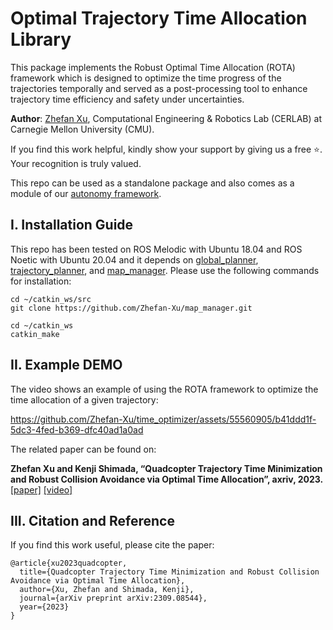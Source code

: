 # Optimal Trajectory Time Allocation Library
This package implements the Robust Optimal Time Allocation (ROTA) framework which is designed to optimize the time progress of the trajectories temporally and served as a post-processing tool to enhance trajectory time efficiency and safety under uncertainties.

**Author**: [Zhefan Xu](https://zhefanxu.com/), Computational Engineering & Robotics Lab (CERLAB) at Carnegie Mellon University (CMU).

If you find this work helpful, kindly show your support by giving us a free ⭐️. Your recognition is truly valued.

This repo can be used as a standalone package and also comes as a module of our [autonomy framework](https://github.com/Zhefan-Xu/CERLAB-UAV-Autonomy).

## I. Installation Guide
This repo has been tested on ROS Melodic with Ubuntu 18.04 and ROS Noetic with Ubuntu 20.04 and it depends on [global_planner](https://github.com/Zhefan-Xu/tracking_controller/edit/main/README.md), [trajectory_planner](trajectory_planner), and [map_manager](https://github.com/Zhefan-Xu/trajectory_planner). Please use the following commands for installation:
```
cd ~/catkin_ws/src
git clone https://github.com/Zhefan-Xu/map_manager.git

cd ~/catkin_ws
catkin_make
```


## II. Example DEMO
The video shows an example of using the ROTA framework to optimize the time allocation of a given trajectory:

https://github.com/Zhefan-Xu/time_optimizer/assets/55560905/b41ddd1f-5dc3-4fed-b369-dfc40ad1a0ad

The related paper can be found on:

**Zhefan Xu and Kenji Shimada, “Quadcopter Trajectory Time Minimization and Robust Collision Avoidance via Optimal Time Allocation”, axriv, 2023.** [\[paper\]](https://arxiv.org/abs/2309.08544) [\[video\]](https://youtu.be/wI8KGcxsyMI?si=1QfDPrm8s6Hfv8vf)


## III. Citation and Reference
If you find this work useful, please cite the paper:
```
@article{xu2023quadcopter,
  title={Quadcopter Trajectory Time Minimization and Robust Collision Avoidance via Optimal Time Allocation},
  author={Xu, Zhefan and Shimada, Kenji},
  journal={arXiv preprint arXiv:2309.08544},
  year={2023}
}
```



